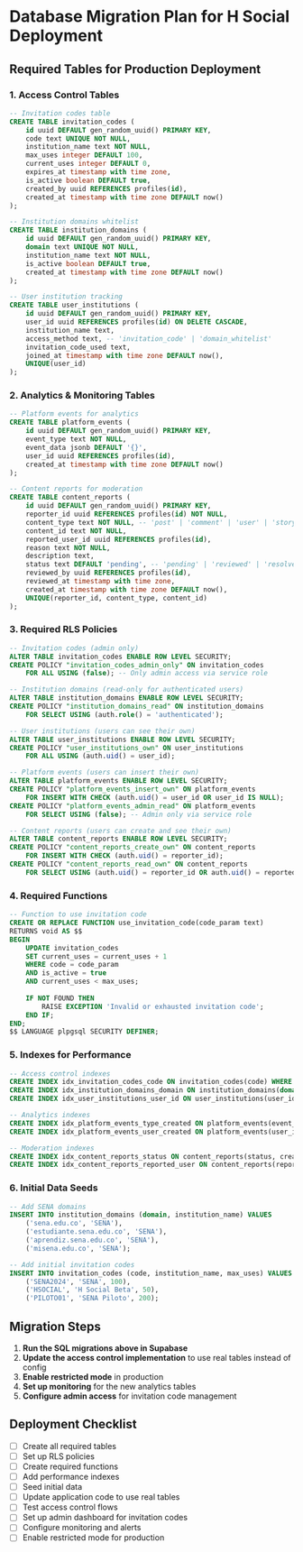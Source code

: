 # Database Migration Plan for H Social Deployment

## Required Tables for Production Deployment

### 1. Access Control Tables

```sql
-- Invitation codes table
CREATE TABLE invitation_codes (
    id uuid DEFAULT gen_random_uuid() PRIMARY KEY,
    code text UNIQUE NOT NULL,
    institution_name text NOT NULL,
    max_uses integer DEFAULT 100,
    current_uses integer DEFAULT 0,
    expires_at timestamp with time zone,
    is_active boolean DEFAULT true,
    created_by uuid REFERENCES profiles(id),
    created_at timestamp with time zone DEFAULT now()
);

-- Institution domains whitelist
CREATE TABLE institution_domains (
    id uuid DEFAULT gen_random_uuid() PRIMARY KEY,
    domain text UNIQUE NOT NULL,
    institution_name text NOT NULL,
    is_active boolean DEFAULT true,
    created_at timestamp with time zone DEFAULT now()
);

-- User institution tracking
CREATE TABLE user_institutions (
    id uuid DEFAULT gen_random_uuid() PRIMARY KEY,
    user_id uuid REFERENCES profiles(id) ON DELETE CASCADE,
    institution_name text,
    access_method text, -- 'invitation_code' | 'domain_whitelist'
    invitation_code_used text,
    joined_at timestamp with time zone DEFAULT now(),
    UNIQUE(user_id)
);
```

### 2. Analytics & Monitoring Tables

```sql
-- Platform events for analytics
CREATE TABLE platform_events (
    id uuid DEFAULT gen_random_uuid() PRIMARY KEY,
    event_type text NOT NULL,
    event_data jsonb DEFAULT '{}',
    user_id uuid REFERENCES profiles(id),
    created_at timestamp with time zone DEFAULT now()
);

-- Content reports for moderation
CREATE TABLE content_reports (
    id uuid DEFAULT gen_random_uuid() PRIMARY KEY,
    reporter_id uuid REFERENCES profiles(id) NOT NULL,
    content_type text NOT NULL, -- 'post' | 'comment' | 'user' | 'story'
    content_id text NOT NULL,
    reported_user_id uuid REFERENCES profiles(id),
    reason text NOT NULL,
    description text,
    status text DEFAULT 'pending', -- 'pending' | 'reviewed' | 'resolved' | 'dismissed'
    reviewed_by uuid REFERENCES profiles(id),
    reviewed_at timestamp with time zone,
    created_at timestamp with time zone DEFAULT now(),
    UNIQUE(reporter_id, content_type, content_id)
);
```

### 3. Required RLS Policies

```sql
-- Invitation codes (admin only)
ALTER TABLE invitation_codes ENABLE ROW LEVEL SECURITY;
CREATE POLICY "invitation_codes_admin_only" ON invitation_codes
    FOR ALL USING (false); -- Only admin access via service role

-- Institution domains (read-only for authenticated users)
ALTER TABLE institution_domains ENABLE ROW LEVEL SECURITY;
CREATE POLICY "institution_domains_read" ON institution_domains
    FOR SELECT USING (auth.role() = 'authenticated');

-- User institutions (users can see their own)
ALTER TABLE user_institutions ENABLE ROW LEVEL SECURITY;
CREATE POLICY "user_institutions_own" ON user_institutions
    FOR ALL USING (auth.uid() = user_id);

-- Platform events (users can insert their own)
ALTER TABLE platform_events ENABLE ROW LEVEL SECURITY;
CREATE POLICY "platform_events_insert_own" ON platform_events
    FOR INSERT WITH CHECK (auth.uid() = user_id OR user_id IS NULL);
CREATE POLICY "platform_events_admin_read" ON platform_events
    FOR SELECT USING (false); -- Admin only via service role

-- Content reports (users can create and see their own)
ALTER TABLE content_reports ENABLE ROW LEVEL SECURITY;
CREATE POLICY "content_reports_create_own" ON content_reports
    FOR INSERT WITH CHECK (auth.uid() = reporter_id);
CREATE POLICY "content_reports_read_own" ON content_reports
    FOR SELECT USING (auth.uid() = reporter_id OR auth.uid() = reported_user_id);
```

### 4. Required Functions

```sql
-- Function to use invitation code
CREATE OR REPLACE FUNCTION use_invitation_code(code_param text)
RETURNS void AS $$
BEGIN
    UPDATE invitation_codes 
    SET current_uses = current_uses + 1
    WHERE code = code_param 
    AND is_active = true 
    AND current_uses < max_uses;
    
    IF NOT FOUND THEN
        RAISE EXCEPTION 'Invalid or exhausted invitation code';
    END IF;
END;
$$ LANGUAGE plpgsql SECURITY DEFINER;
```

### 5. Indexes for Performance

```sql
-- Access control indexes
CREATE INDEX idx_invitation_codes_code ON invitation_codes(code) WHERE is_active = true;
CREATE INDEX idx_institution_domains_domain ON institution_domains(domain) WHERE is_active = true;
CREATE INDEX idx_user_institutions_user_id ON user_institutions(user_id);

-- Analytics indexes
CREATE INDEX idx_platform_events_type_created ON platform_events(event_type, created_at);
CREATE INDEX idx_platform_events_user_created ON platform_events(user_id, created_at);

-- Moderation indexes
CREATE INDEX idx_content_reports_status ON content_reports(status, created_at);
CREATE INDEX idx_content_reports_reported_user ON content_reports(reported_user_id, created_at);
```

### 6. Initial Data Seeds

```sql
-- Add SENA domains
INSERT INTO institution_domains (domain, institution_name) VALUES
    ('sena.edu.co', 'SENA'),
    ('estudiante.sena.edu.co', 'SENA'),
    ('aprendiz.sena.edu.co', 'SENA'),
    ('misena.edu.co', 'SENA');

-- Add initial invitation codes
INSERT INTO invitation_codes (code, institution_name, max_uses) VALUES
    ('SENA2024', 'SENA', 100),
    ('HSOCIAL', 'H Social Beta', 50),
    ('PILOTO01', 'SENA Piloto', 200);
```

## Migration Steps

1. **Run the SQL migrations above in Supabase**
2. **Update the access control implementation** to use real tables instead of config
3. **Enable restricted mode** in production
4. **Set up monitoring** for the new analytics tables
5. **Configure admin access** for invitation code management

## Deployment Checklist

- [ ] Create all required tables
- [ ] Set up RLS policies
- [ ] Create required functions
- [ ] Add performance indexes
- [ ] Seed initial data
- [ ] Update application code to use real tables
- [ ] Test access control flows
- [ ] Set up admin dashboard for invitation codes
- [ ] Configure monitoring and alerts
- [ ] Enable restricted mode for production
